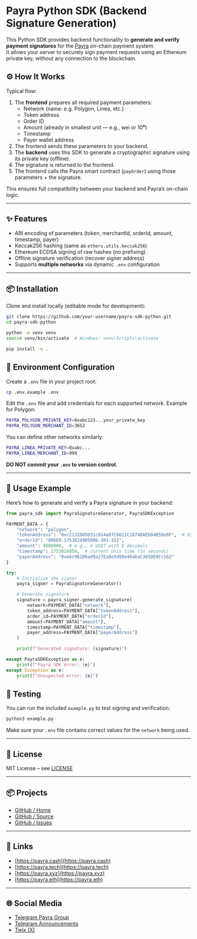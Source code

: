 
# Payra Python SDK (Backend Signature Generation)

This Python SDK provides backend functionality to **generate and verify payment signatures** for the [Payra](https://payra.cash) on-chain payment system.  
It allows your server to securely sign payment requests using an Ethereum private key, without any connection to the blockchain.

## ⚙️ How It Works

Typical flow:

1. The **frontend** prepares all required payment parameters:
   - Network (name: e.g. Polygon, Linea, etc.)
   - Token address
   - Order ID
   - Amount (already in smallest unit — e.g., wei or 10⁶)
   - Timestamp
   - Payer wallet address
3. The frontend sends these parameters to your backend.
4. The **backend** uses this SDK to generate a cryptographic signature using its private key (offline).
5. The signature is returned to the frontend.
6. The frontend calls the Payra smart contract (`payOrder`) using those parameters + the signature.

This ensures full compatibility between your backend and Payra’s on-chain logic.

---

## ✨ Features

- ABI encoding of parameters (token, merchantId, orderId, amount, timestamp, payer)
- Keccak256 hashing (same as `ethers.utils.keccak256`)
- Ethereum ECDSA signing of raw hashes (no prefixing)
- Offline signature verification (recover signer address)
- Supports **multiple networks** via dynamic `.env` configuration

---

## 📦 Installation

Clone and install locally (editable mode for development):

```bash
git clone https://github.com/your-username/payra-sdk-python.git
cd payra-sdk-python

python -m venv venv
source venv/bin/activate  # Windows: venv\Scripts\activate

pip install -e .
```

## 🔐 Environment Configuration

Create a `.env` file in your project root:

```bash
cp .env.example .env
```

Edit the `.env` file and add credentials for each supported network. Example for Polygon:

```bash
PAYRA_POLYGON_PRIVATE_KEY=0xabc123...your_private_key
PAYRA_POLYGON_MERCHANT_ID=3652
```

You can define other networks similarly:

```bash
PAYRA_LINEA_PRIVATE_KEY=0xabc...
PAYRA_LINEA_MERCHANT_ID=999
```

**DO NOT commit your  `.env`  to version control.**

---

## 🚀 Usage Example

Here’s how to generate and verify a Payra signature in your backend:

```python
from payra_sdk import PayraSignatureGenerator, PayraSDKException

PAYMENT_DATA = {
    "network": "polygon",
    "tokenAddress": "0xc2132D05D31c914a87C6611C10748AEb04B58e8F",  # USDT on Polygon
    "orderId": "ORDER-1753824905006-301-322",
    "amount": 4000000,  # e.g., 4 USDT with 6 decimals
    "timestamp": 1753826059,  # current Unix time (in seconds)
    "payerAddress": "0xe6c961D6ad9a27Ea8e5d99e40abaC365DE9Cc162"
}

try:
    # Initialize the signer
    payra_signer = PayraSignatureGenerator()

    # Generate signature
    signature = payra_signer.generate_signature(
        network=PAYMENT_DATA["network"],
        token_address=PAYMENT_DATA["tokenAddress"],
        order_id=PAYMENT_DATA["orderId"],
        amount=PAYMENT_DATA["amount"],
        timestamp=PAYMENT_DATA["timestamp"],
        payer_address=PAYMENT_DATA["payerAddress"]
    )

    print(f"Generated signature: {signature}")

except PayraSDKException as e:
    print(f"Payra SDK error: {e}")
except Exception as e:
    print(f"Unexpected error: {e}")
```

## 🧪 Testing
You can run the included `example.py` to test signing and verification:

```python
python3 example.py
```

Make sure your `.env` file contains correct values for the `network` being used.

---

## 📄 License

MIT License – see [LICENSE](https://en.wikipedia.org/wiki/MIT_License)

---

## 📦 Projects

-   [GitHub / Home](https://github.com/payracash)
-   [GitHub / Source](https://github.com/payracash/payra-sdk-python)
-   [GitHub / Issues](https://github.com/payracash/payra-sdk-python/issues)

---

## 🔗 Links

-   [https://payra.cash](https://payra.cash)
-   [https://payra.tech](https://payra.tech)
-   [https://payra.xyz](https://payra.xyz)
-   [https://payra.eth](https://payra.eth)

---

## 🌐 Social Media

- [Telegram Payra Group](https://t.me/+GhTyJJrd4SMyMDA0)
- [Telegram Announcements](https://t.me/payracash)
- [Twix (X)](https://x.com/PayraCash)
